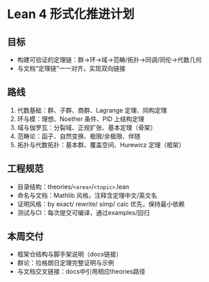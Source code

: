 # Lean 4 形式化推进计划

## 目标

- 构建可验证的定理链：群→环→域→范畴/拓扑→同调/同伦→代数几何
- 与文档“定理链”一一对齐，实现双向链接

## 路线

1. 代数基础：群、子群、商群、Lagrange 定理、同构定理
2. 环与模：理想、Noether 条件、PID 上结构定理
3. 域与伽罗瓦：分裂域、正规扩张、基本定理（骨架）
4. 范畴论：函子、自然变换、极限/余极限、伴随
5. 拓扑与代数拓扑：基本群、覆盖空间、Hurewicz 定理（框架）

## 工程规范

- 目录结构：theories/`<area>`/`<topic>`.lean
- 命名与文档：Mathlib 风格，注释含定理中文/英文名
- 证明风格：by exact/ rewrite/ simp/ calc 优先，保持最小依赖
- 测试与CI：每次提交可编译，通过examples/回归

## 本周交付

- 框架仓结构与脚手架说明（docs链接）
- 群论：拉格朗日定理完整证明与示例
- 与文档交叉链接：docs中引用相应theories路径
